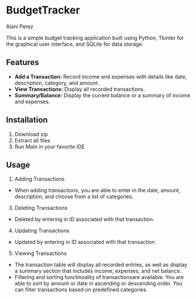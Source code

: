 # BudgetTracker
Alani Perez

This is a simple budget tracking application built using Python, Tkinter for the graphical user interface, and SQLite for data storage.

## Features

* **Add a Transaction:** Record income and expenses with details like date, description, category, and amount.
* **View Transactions:** Display all recorded transactions.
* **Summary/Balance:** Display the current balance or a summary of income and expenses.


## Installation
1. Download zip
2. Extract all files
3. Run Main in your favorite IDE

## Usage
1.  Adding Transactions
   - When adding transactions, you are able to enter in the date, amount, description, and choose from a list of categories. 
3.  Deleting Transactions
   - Deleted by entering in ID associated with that transaction. 
4.  Updating Transactions
   - Updated by entering in ID associated with that transaction
5.  Viewing Transactions
- The transaction table will display all recorded entries, as well as display a summary section that includes income, expenses, and net balance.
- Filtering and sorting functinoality of transactionsare available. You are able to sort by amount or date in ascending or descending order. You can filter transactions based on predefined categories. 
